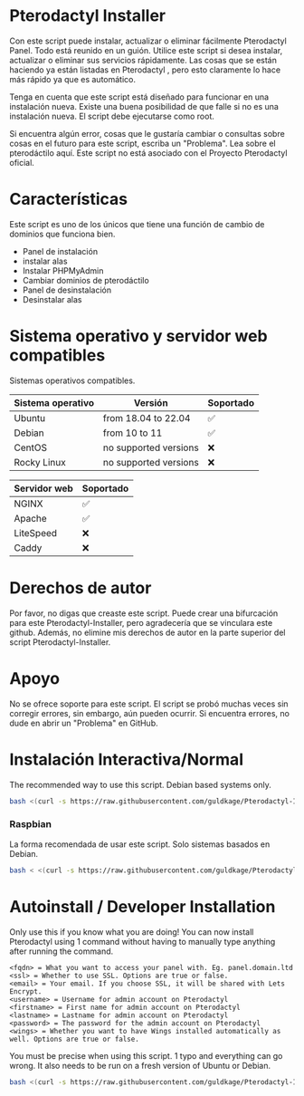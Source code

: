 # Pterodactyl Installer

Con este script puede instalar, actualizar o eliminar fácilmente Pterodactyl Panel. Todo está reunido en un guión. Utilice este script si desea instalar, actualizar o eliminar sus servicios rápidamente. Las cosas que se están haciendo ya están listadas en Pterodactyl , pero esto claramente lo hace más rápido ya que es automático.

Tenga en cuenta que este script está diseñado para funcionar en una instalación nueva. Existe una buena posibilidad de que falle si no es una instalación nueva. El script debe ejecutarse como root.

Si encuentra algún error, cosas que le gustaría cambiar o consultas sobre cosas en el futuro para este script, escriba un "Problema". Lea sobre el pterodáctilo aquí. Este script no está asociado con el Proyecto Pterodactyl oficial.

# Características
Este script es uno de los únicos que tiene una función de cambio de dominios que funciona bien.

- Panel de instalación
- instalar alas
- Instalar PHPMyAdmin
- Cambiar dominios de pterodáctilo
- Panel de desinstalación
- Desinstalar alas

# Sistema operativo y servidor web compatibles
Sistemas operativos compatibles.

| Sistema operativo| Versión               | Soportado                          |
| ---------------- | ----------------------| ---------------------------------- |
| Ubuntu           | from 18.04 to 22.04   | :white_check_mark:                 |
| Debian           | from 10 to 11         | :white_check_mark:                 |
| CentOS           | no supported versions | :x:                                |
| Rocky Linux      | no supported versions | :x:                                |

| Servidor web	   | Soportado           |
| ---------------- | --------------------| 
| NGINX            | :white_check_mark:  |
| Apache           | :white_check_mark:  |
| LiteSpeed        | :x:                 |
| Caddy            | :x:                 |

# Derechos de autor
Por favor, no digas que creaste este script. Puede crear una bifurcación para este Pterodactyl-Installer, pero agradecería que se vinculara este github. Además, no elimine mis derechos de autor en la parte superior del script Pterodactyl-Installer.

# Apoyo
No se ofrece soporte para este script. El script se probó muchas veces sin corregir errores, sin embargo, aún pueden ocurrir. Si encuentra errores, no dude en abrir un "Problema" en GitHub.

# Instalación Interactiva/Normal
The recommended way to use this script.
Debian based systems only.
```bash
bash <(curl -s https://raw.githubusercontent.com/guldkage/Pterodactyl-Installer/main/installer.sh)
```

### Raspbian
La forma recomendada de usar este script. Solo sistemas basados ​​en Debian.
```bash
bash < <(curl -s https://raw.githubusercontent.com/guldkage/Pterodactyl-Installer/main/installer.sh)
```

# Autoinstall / Developer Installation
Only use this if you know what you are doing!
You can now install Pterodactyl using 1 command without having to manually type anything after running the command.

```
<fqdn> = What you want to access your panel with. Eg. panel.domain.ltd
<ssl> = Whether to use SSL. Options are true or false.
<email> = Your email. If you choose SSL, it will be shared with Lets Encrypt.
<username> = Username for admin account on Pterodactyl
<firstname> = First name for admin account on Pterodactyl
<lastname> = Lastname for admin account on Pterodactyl
<password> = The password for the admin account on Pterodactyl
<wings> = Whether you want to have Wings installed automatically as well. Options are true or false.
```

You must be precise when using this script. 1 typo and everything can go wrong.
It also needs to be run on a fresh version of Ubuntu or Debian.

```bash
bash <(curl -s https://raw.githubusercontent.com/guldkage/Pterodactyl-Installer/main/autoinstall.sh)  <fqdn> <ssl> <email> <username> <firstname <lastname> <password> <wings>
```
